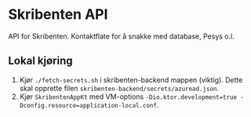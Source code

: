 # Skribenten API
API for Skribenten. Kontaktflate for å snakke med database, Pesys o.l.

## Lokal kjøring
1. Kjør `./fetch-secrets.sh` i skribenten-backend mappen (viktig). Dette skal opprette filen `skribenten-backend/secrets/azuread.json`.
2. Kjør `SkribentenAppKt` med VM-options `-Dio.ktor.development=true -Dconfig.resource=application-local.conf`.

